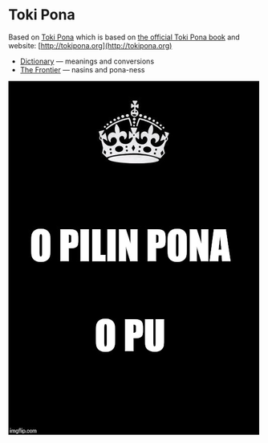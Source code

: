 # Toki Pona

Based on [Toki Pona](https://github.com/stefichjo/toki-pona) which is based on [the official Toki Pona book](http://www.amazon.com/gp/product/0978292308) and website: [http://tokipona.org](http://tokipona.org)

* [Dictionary](nimi-ale.md) — meanings and conversions
* [The Frontier](nasin-ale.md) — nasins and pona-ness

![o pilin pona o pu](sitelen/kulupu/jan-pu/o-pilin-pona-o-pu.jpg)

<!-- jan Tepan en jan ale ale ale -->